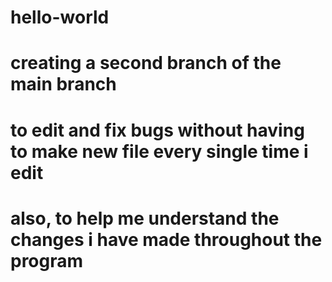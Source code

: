 # hello-world

# creating a second branch of the main branch 

# to edit and fix bugs without having to make new file every single time i edit 


# also, to help me understand the changes i have made throughout the program 
